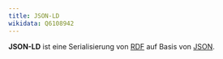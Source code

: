 ```yaml
---
title: JSON-LD
wikidata: Q6108942
---
```


**JSON-LD** ist eine Serialisierung von [RDF](../rdf) auf Basis von [JSON](../json).
